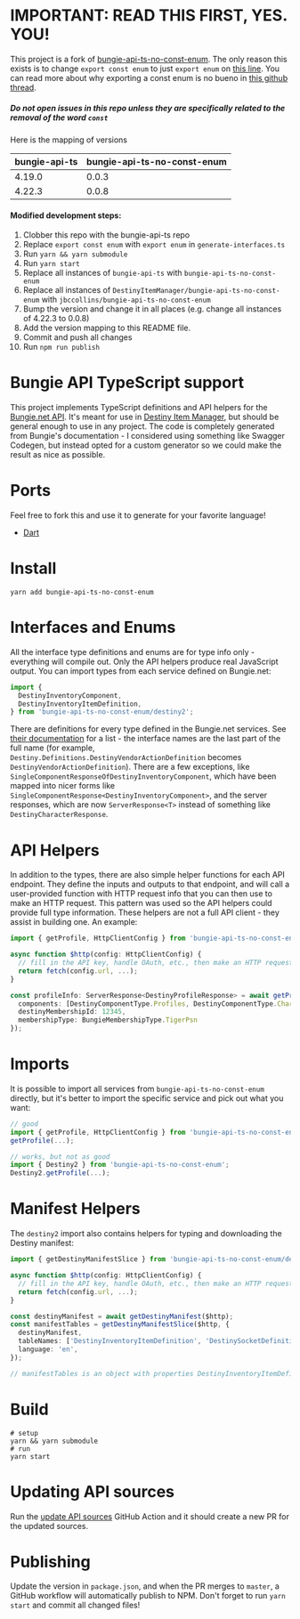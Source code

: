 # IMPORTANT: READ THIS FIRST, YES. YOU!

This project is a fork of [bungie-api-ts-no-const-enum](https://github.com/jbccollins/bungie-api-ts-no-const-enum). The only reason this exists is to change `export const enum` to just `export enum` on [this line](https://github.com/jbccollins/bungie-api-ts-no-const-enum/blob/b29c34a417da0430dcbebea9b9716b9554eae6aa/generator/generate-interfaces.ts#L96). You can read more about why exporting a const enum is no bueno in [this github thread](https://github.com/jbccollins/bungie-api-ts-no-const-enum/issues/38#issuecomment-1289923993).

##### Do not open issues in this repo unless they are specifically related to the removal of the word `const`

Here is the mapping of versions

| bungie-api-ts | bungie-api-ts-no-const-enum |
| ------------- | --------------------------- |
| 4.19.0        | 0.0.3                       |
| 4.22.3        | 0.0.8                       |

#### Modified development steps:

1. Clobber this repo with the bungie-api-ts repo
2. Replace `export const enum` with `export enum` in `generate-interfaces.ts`
3. Run `yarn && yarn submodule`
4. Run `yarn start`
5. Replace all instances of `bungie-api-ts` with `bungie-api-ts-no-const-enum`
6. Replace all instances of `DestinyItemManager/bungie-api-ts-no-const-enum` with `jbccollins/bungie-api-ts-no-const-enum`
7. Bump the version and change it in all places (e.g. change all instances of 4.22.3 to 0.0.8)
8. Add the version mapping to this README file.
9. Commit and push all changes
10. Run `npm run publish`

# Bungie API TypeScript support

This project implements TypeScript definitions and API helpers for the [Bungie.net API](https://github.com/Bungie-net/api). It's meant for use in [Destiny Item Manager](https://destinyitemmanager.com), but should be general enough to use in any project. The code is completely generated from Bungie's documentation - I considered using something like Swagger Codegen, but instead opted for a custom generator so we could make the result as nice as possible.

# Ports

Feel free to fork this and use it to generate for your favorite language!

- [Dart](https://github.com/marquesinijatinha/bungie-api-dart/)

# Install

```
yarn add bungie-api-ts-no-const-enum
```

# Interfaces and Enums

All the interface type definitions and enums are for type info only - everything will compile out. Only the API helpers produce real JavaScript output. You can import types from each service defined on Bungie.net:

```typescript
import {
  DestinyInventoryComponent,
  DestinyInventoryItemDefinition,
} from 'bungie-api-ts-no-const-enum/destiny2';
```

There are definitions for every type defined in the Bungie.net services. See [their documentation](https://bungie-net.github.io/multi/) for a list - the interface names are the last part of the full name (for example, `Destiny.Definitions.DestinyVendorActionDefinition` becomes `DestinyVendorActionDefinition`). There are a few exceptions, like `SingleComponentResponseOfDestinyInventoryComponent`, which have been mapped into nicer forms like `SingleComponentResponse<DestinyInventoryComponent>`, and the server responses, which are now `ServerResponse<T>` instead of something like `DestinyCharacterResponse`.

# API Helpers

In addition to the types, there are also simple helper functions for each API endpoint. They define the inputs and outputs to that endpoint, and will call a user-provided function with HTTP request info that you can then use to make an HTTP request. This pattern was used so the API helpers could provide full type information. These helpers are not a full API client - they assist in building one. An example:

```typescript
import { getProfile, HttpClientConfig } from 'bungie-api-ts-no-const-enum/destiny2';

async function $http(config: HttpClientConfig) {
  // fill in the API key, handle OAuth, etc., then make an HTTP request using the config.
  return fetch(config.url, ...);
}

const profileInfo: ServerResponse<DestinyProfileResponse> = await getProfile($http, {
  components: [DestinyComponentType.Profiles, DestinyComponentType.Characters],
  destinyMembershipId: 12345,
  membershipType: BungieMembershipType.TigerPsn
});
```

# Imports

It is possible to import all services from `bungie-api-ts-no-const-enum` directly, but it's better to import the specific service and pick out what you want:

```typescript
// good
import { getProfile, HttpClientConfig } from 'bungie-api-ts-no-const-enum/destiny2';
getProfile(...);

// works, but not as good
import { Destiny2 } from 'bungie-api-ts-no-const-enum';
Destiny2.getProfile(...);
```

# Manifest Helpers

The `destiny2` import also contains helpers for typing and downloading the Destiny manifest:

```typescript
import { getDestinyManifestSlice } from 'bungie-api-ts-no-const-enum/destiny2';

async function $http(config: HttpClientConfig) {
  // fill in the API key, handle OAuth, etc., then make an HTTP request using the config.
  return fetch(config.url, ...);
}

const destinyManifest = await getDestinyManifest($http);
const manifestTables = getDestinyManifestSlice($http, {
  destinyManifest,
  tableNames: ['DestinyInventoryItemDefinition', 'DestinySocketDefinition'],
  language: 'en',
});

// manifestTables is an object with properties DestinyInventoryItemDefinition and DestinySocketDefinition
```

# Build

```
# setup
yarn && yarn submodule
# run
yarn start
```

# Updating API sources

Run the [update API sources](https://github.com/jbccollins/bungie-api-ts-no-const-enum/actions/workflows/update.yml) GitHub Action and it should create a new PR for the updated sources.

# Publishing

Update the version in `package.json`, and when the PR merges to `master`, a GitHub workflow will automatically publish to NPM. Don't forget to run `yarn start` and commit all changed files!
